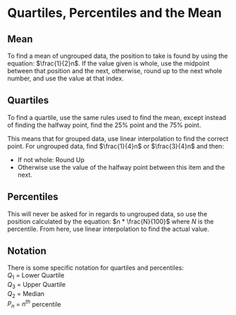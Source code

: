 # Quartiles, Percentiles and the Mean
## Mean
To find a mean of ungrouped data, the position to take is found by using the equation: $\frac{1}{2}n$. If the value given is whole, use the midpoint between that position and the next, otherwise, round up to the next whole number, and use the value at that index.

## Quartiles
To find a quartile, use the same rules used to find the mean, except instead of finding the halfway point, find the 25% point and the 75% point.

This means that for grouped data, use linear interpolation to find the correct point.
For ungrouped data, find $\frac{1}{4}n$ or $\frac{3}{4}n$ and then:
- If not whole: Round Up
- Otherwise use the value of the halfway point between this item and the next.

## Percentiles
This will never be asked for in regards to ungrouped data, so use the position calculated by the equation:
$n * \frac{N}{100}$ where $N$ is the percentile.
From here, use linear interpolation to find the actual value.

## Notation
There is some specific notation for quartiles and percentiles:  
$Q_1$ = Lower Quartile  
$Q_3$ = Upper Quartile  
$Q_2$ = Median  
$P_n$ = $n^{th}$ percentile  